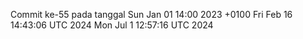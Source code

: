 Commit ke-55 pada tanggal Sun Jan 01 14:00 2023 +0100
Fri Feb 16 14:43:06 UTC 2024
Mon Jul  1 12:57:16 UTC 2024
